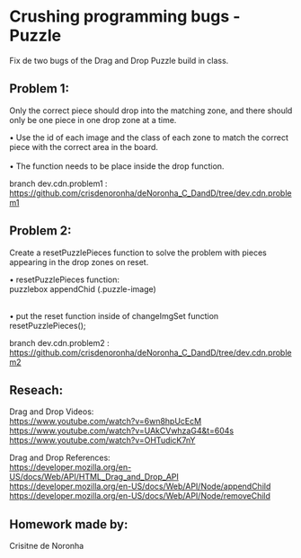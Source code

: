 # Crushing programming bugs - Puzzle
Fix de two bugs of the Drag and Drop Puzzle build in class.

## Problem 1:
Only the correct piece should drop into the matching zone, and there should only be one piece in one drop zone at a time.
           
•	Use the id of each image and the class of each zone to match the correct piece with the correct area in the board.<br><br>
•	The function needs to be place inside the drop function.

branch dev.cdn.problem1 : https://github.com/crisdenoronha/deNoronha_C_DandD/tree/dev.cdn.problem1

## Problem 2:
Create a resetPuzzlePieces function to solve the problem with pieces appearing in the drop zones on reset.

•	resetPuzzlePieces function:<br>
    puzzlebox appendChid (.puzzle-image)<br><br>

•	put the reset function inside of changeImgSet function<br>
     resetPuzzlePieces();

branch dev.cdn.problem2 : https://github.com/crisdenoronha/deNoronha_C_DandD/tree/dev.cdn.problem2

## Reseach:
Drag and Drop Videos:<br>
https://www.youtube.com/watch?v=6wn8hpUcEcM <br>
https://www.youtube.com/watch?v=UAkCVwhzaG4&t=604s <br>
https://www.youtube.com/watch?v=OHTudicK7nY <br>

Drag and Drop References:<br>
https://developer.mozilla.org/en-US/docs/Web/API/HTML_Drag_and_Drop_API <br>
https://developer.mozilla.org/en-US/docs/Web/API/Node/appendChild <br>
https://developer.mozilla.org/en-US/docs/Web/API/Node/removeChild <br>

## Homework made by:
Crisitne de Noronha
